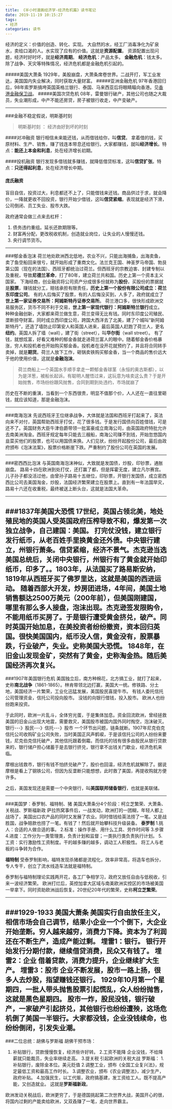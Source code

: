 ```yaml
---
title: 《半小时漫画经济学-经济危机篇》读书笔记
date: 2019-11-19 10:15:27
tags: 
- 经济
categories: 读书
---
```


经济的定义：价值的创造、转化、实现。
大自然的水，经工厂消毒净化为矿泉水，卖给口渴的人。水实现了应有的价值。这就是**资源配置**。
资源配置出现问题，经济时好时坏，就是**经济周期**。
**经济危机**：产品太多。
**金融危机**：钱太多。
除了战争、天灾等特殊情况，经济危机都是金融危机引起的。

#####美国大萧条
1929年，美股崩盘，大萧条席卷世界。二战开打，军工业发达，美国国内失业解决，同时获取大量财富。
#####亚洲金融危机
97年香港回归后，98年索罗斯搞垮英国英格兰银行、泰国、马来西亚后将眼睛瞄向香港。见[香港金融保卫战](https://www.jianshu.com/p/dfdb93e57674)。
#####美国次贷危机
08年，雷曼银行破产，其他公司也随之大裁员，失业潮形成，中产不能还房贷，房子被银行收走，中产变破产。

-------------------------------

###金融不稳定假说，明斯基时刻
> 明斯基时刻 ： 经济由好到坏的时刻

####对冲融资
银行相信未来能还钱，从而借钱给你，叫**信贷**。
拿着借的钱，买原材料、生产、销售，赚了钱连本带息还给银行。大家都赚钱，就叫**经济增长**。特点：**能还上本金和利息**，处在经济增长初期。

####投机融资
银行发现多借钱就多赚钱，就降低借贷标准，这叫**信贷扩张**。特点：**只还得起利息**，处在经济增长中期。

#### 庞氏融资
盲目自信，投资过大，利息都还不上了，只能借钱来还钱。商品供过于求，就会降价，一降就更收不回投资，银行开始少借钱，这叫**信贷紧缩**。表现就是经济下滑，公司倒闭、员工失业、股市大跌。

政府通常会做三点来去杠杆：
1. 债务违约重组。延长还款期限等。
2. 财富再分配，更改税收机制，创造就业岗位，让失业的人慢慢还钱。
3. 央行调节货币。

-----------------------------------
###郁金香泡沫
荷兰地处欧洲西北低地，农业不兴，只能出海捕鱼，出海卖鱼，卖了鱼空船回来很亏，就开始形成了重商文化。法兰克王国、神圣罗马帝国、勃艮第公国（现在的法国）、西班牙都统治过荷兰。但西班牙的宗教迫害、封建专制以及重税，导致**尼德兰革命**，打了80年，建立荷兰共和国。历史上第一个资本主义国家。
下海经商，创业融资将公司资产分成很多份就称为**股份**，买股份的票据就是**股票**，赚钱就分工，赔钱承担有限责任，**历史上第一个股份有限公司成立：荷兰东印度公司**。
有的人后悔买了股票，有的人后悔没买到，人多了，政府就成立了**世上第一家证券交易所：阿姆斯特丹证券交易所**。
荷兰港口多，很快形成欧洲交易服务区，货币不同不利于交易，**世上第一家现代银行：阿姆斯特兰银行**成立。
种种金融创新，大家都来荷兰做生意，荷兰变得无比有钱。同时东印度公司殖民、垄断掠夺财富。同时成立西印度公司，跨国大西洋去了北美，建了个城叫“新阿姆斯特丹”，还造了墙防止印第安人和英国人进来，最后英国人赶跑了荷兰人，更名**纽约**。英国人拆了墙（wall），建了街（street），叫**华尔街**（wall street）。
        有了钱，就想炫富，好看又难种的郁金香就走进荷兰富人的眼中。随着郁金香价格暴涨，穷人和投机者也开始购买郁金香。投机者在没开花就预约了，并且将合同转手卖掉，就是**期货**。荷兰人放下工作，砸锅卖铁购买郁金香，当一个商品的售价远大于他的使用价值，这就是**金融泡沫**。
> 荷兰商船上一个英国水手顺手拿走一颗郁金香球茎（永恒的奥古斯都），以为是洋葱，被船长起诉。有聪明人醒悟过来，这玩意为啥卖这么贵？于是开始抛售，市场纷纷跟风抛售，合同到期到处违约，市场就崩了

历史在不断的重演，当看到一个东西很贵，明显不值那个价，人人还在一直往里砸钱，就应该知道，那是金融泡沫。

---------------------------------------

###南海泡沫
先说西班牙王位继承战争，大体就是法国和西班牙打起来了，英法向来不对付，英国帮助西班牙打仗，花了很多钱。于是发行国债向百姓借钱，可是还不了。英国财务大臣牛津伯爵带领一批富豪成立南海公司，由英国政府特批允许去南美洲淘金。西班牙规定每年只能去三艘船，南海公司赚不到钱，开始忽悠国内韭菜买他们的股票，也可以用国债来换。人们见状，纷纷开起股份公司，最后由政府颁布《泡沫法案》，股票价格断崖下跌。严重制约了股份公司在英国的发展。

-------------------------------------------
###密西西比泡沫
与英国南海泡沫神似，大致就是发国债，炒股，印钞票，通胀崩盘。
路易十四在欧洲到处打仗，还打赢了都，但是挥霍无度，建立凡尔赛宫。儿子孙子都没活过他，由曾孙子路易十五继位，印钞票，开银行发国债，成立密西西比公司去美国淘金，炒股，法国经济繁荣建立在股票上。直到有一年法国旱灾，路易十六还在收重税，最终被送上断头台，这就是法国大革命。

----------------------------------------------

###1837年美国大恐慌
17世纪，英国占领北美，地处殖民地的英国人受英国政府压榨导致不和，爆发第一次独立战争，自己建国：美国。
打完仗没钱，建立银行发行纸币，从老百姓手里换黄金还外债。中央银行建立，州银行萧条。信贷紧缩，经济不景气。杰克逊当选美国总统后，关闭中央银行，州银行有了黄金就开始印纸币，印多了。。1803年，从法国买了路易斯安纳，1819年从西班牙买了佛罗里达，这就是美国的**西进运动**。
随着西部大开发，炒房团进场，4年间，美国土地销售额达2500万美元（200年前），但美国刚建国，哪里有那么多人接盘，泡沫出现。杰克逊签发限购令，不能用纸币买房了。于是银行遭受黄金挤兑，破产。同时英国开始加息，在美投资者纷纷撤资，资本回归英国。很快美国国内，纸币没人信，黄金没有，股票暴跌，行业破产，失业。史称**美国大恐慌**。
1848年，在旧金山发现金矿，突然有了黄金，史称淘金热。随后美国经济再次复兴。
----------------------------------------
###1907年美国银行危机
美国独立后，南方种棉花，北方搞工业，就打了起来，史称**南北战争**（1861-1865）。林肯带领北边打赢，美国大一统。修铁路、分土地，美国经济一片繁荣，工业化迅猛发展，美国股民喜提牛市。
有钱人委托信托公司管理资金，信托公司投向股市。
没钱的向银行借钱，投入股市。
欧洲人也纷纷跑来投资。

于此同时，欧洲一片乱斗，全体穷光蛋，于是集体加息。资金回流欧洲，曾经拯救美国的旧金山出现大地震，需要救灾，美国股市被国内国外同时掏空，泡沫破灭。
银行---》股民---》信托---》股市
一个环节出问题，链条就断。1907年尼克伯克信托公司收购矿业公司失败，当时美国正风声鹤唳，于是该信托公司的人纷纷来要钱，尼克伯克信托破产，其他信托跟着倒霉。而信托的钱有很多由股民从银行贷款来的，银行储户担心储蓄于是去银行挤兑，银行拿不出钱关门歇业，经济危机来临。

摩根出钱救市，银行有钱不怕挤兑破产了，股价也回温，经济危机就解除了。据说摩根是看上了钢铁公司，但因为反垄断只能想想，此时救了美国，再提收购就方便许多。

之后，美国发现还是需要一个中央银行，叫**美国联邦储备银行**，也就是美联储。

-----------------------------------
###美国梦：泰罗制、福特制、猪
美国大萧条分4个阶段：柯立芝繁荣、大萧条、关税战、罗斯福新政
萨拉热窝事件后，一战发动，欧洲打的一团糊，年轻人都上战场了，美国出口农产品的同时又发展了农业。同时借钱给英法捞了一笔。又是战胜国，战争赔款也捞了一笔。有钱了！然后就开始攀科技升级装备。
**泰罗制**
1.挑人：合适的人做合适的事。
2.标准：操作手册、用什么工具、劳作时间等
3.步骤
4.进度：工作分为一类管理类，负责计划和监督；一类执行类负责执行计划。
5.工资：实行激励性工资制度。干的越多赚的越多，调动工人积极性。
将工人与老板的斗争转为合作。

**福特制**
受泰罗制影响，福特发现杀猪都是流程化，效率非常高，将造车也拆分，专人专干，创立了流水线造车法就是福特制。

泰罗制与福特制理论实践两开花，各工厂争相学习，政府又放任自由与低税收，引来一波经济繁荣。
欧洲打烂后，英控加拿大区域与南美欧洲实控区的市场被美国一举拿下。同时资助欧洲战后恢复。20世纪20年代的繁荣，史称**柯立芝繁荣**。

---------------------------------
###1929-1933 美国大萧条
美国实行自由放任主义，相信市场会自己调节，结果小企业一个个倒下，大企业开始垄断。穷人越来越穷，消费力下降。资本为了利润还在不断生产，造成**产能过剩**。
埋雷1：银行。
银行开始发行分期付款，继续借贷消费，民众又有钱了。
埋雷2：企业
借着贷款，消费力提升，企业继续扩大生产。
埋雷3：股市
企业不断发展，股市一路上扬，很多人去炒股，指望赚钱还银行。
1929年10月第一个星期四，一批人带头抛售股票引起慌乱，众人纷纷抛售，这就是**黑色星期四**。
股市一炸，股民没钱，银行破产，一家破产引起挤兑，其他银行也纷纷遭殃，这场危机倒了美国一半银行。大家都没钱，企业没钱续命，也纷纷倒闭，引发失业潮。
--------------------------------------------
###二位总统：胡佛与罗斯福
胡佛干预市场：
1. 补贴银行，贷款慢慢恢复，经济些许好转。
2.工资不能降  企业没钱，不给降薪就只能裁员，失业率继续走高。
3.提关税 引起欧洲的关税大战
罗斯福：
1.补贴银行，废除金本位。美元贬值
2.调整工业，颁布《全国工业复兴法》，规定最低工资和最高工作时长。
3.调整农业，颁布《农业调整法》，减少生产，政府补贴。
4.加强民生，以工代赈，政府搞基建，发工资给工人。既不提高产能，又创造就业。
这就是**罗斯福新政**。

欧洲发动关税战后，欧洲更穷了，于是德国挑起第二次世界大战，美国开心的很，将国内过剩的产能卖给欧洲，又双叒赚了一笔，走向世界霸主。







